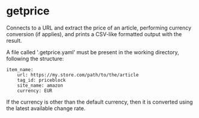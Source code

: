 # getprice

Connects to a URL and extract the price of an article,
performing currency conversion (if applies), and prints a CSV-like formatted
output with the result.

A file called '.getprice.yaml' must be present in the
working directory, following the structure:

    item_name:
        url: https://my.store.com/path/to/the/article
        tag_id: priceblock
        site_name: amazon
        currency: EUR

If the currency is other than the default currency, then it is converted
using the latest available change rate.
